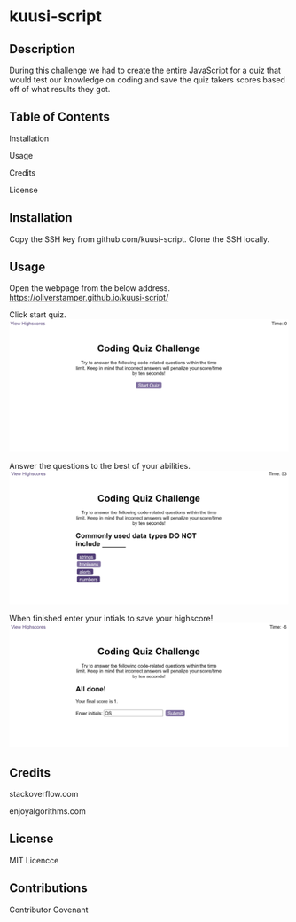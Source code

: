 # kuusi-script
## Description  
During this challenge we had to create the entire JavaScript for a quiz that would test our knowledge on coding and save the quiz takers scores based off of what results they got. 

## Table of Contents
Installation

Usage

Credits

License

## Installation
Copy the SSH key from github.com/kuusi-script. Clone the SSH locally.

## Usage
Open the webpage from the below address.
https://oliverstamper.github.io/kuusi-script/

Click start quiz.
![image](https://github.com/oliverstamper/kuusi-script/blob/main/1.png)

Answer the questions to the best of your abilities.
![image](https://github.com/oliverstamper/kuusi-script/blob/main/2.png)

When finished enter your intials to save your highscore!
![image](https://github.com/oliverstamper/kuusi-script/blob/main/3.png)
## Credits
stackoverflow.com

enjoyalgorithms.com

## License
MIT Licencce

## Contributions
Contributor Covenant
